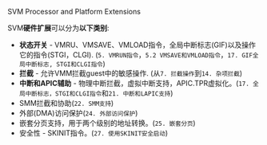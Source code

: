 SVM Processor and Platform Extensions

SVM**硬件扩展**可以分为**以下类别**: 
* **状态开关** - VMRU、VMSAVE、VMLOAD指令，全局中断标志(GIF)以及操作它的指令(STGI，CLGI). (`5. VMRUN指令`，`5.2 VMSAVE和VMLOAD指令`，`17. GIF全局中断标志, STGI和CLGI指令`)
* **拦截** - 允许VMM拦截guest中的敏感操作. (从`7. 拦截操作`到`14. 杂项拦截`)
* **中断和APIC辅助** - 物理中断拦截，虚拟中断支持，APIC.TPR虚拟化。(`17. 全局中断标志，STGI和CLGI指令`和`21. 中断和LAPIC支持`)
* SMM拦截和协助(`22. SMM支持`)
* 外部(DMA)访问保护(`24. 外部访问保护`)
* 嵌套分页支持，用于两个级别的地址转换。(`25. 嵌套分页`)
* 安全性 - SKINIT指令。(`27. 使用SKINIT安全启动`)

